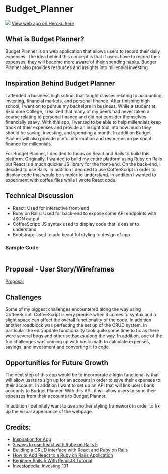 # Budget_Planner

![](./wireframes/)
[View web app on Heroku here]()

## What is Budget Planner?

Budget Planner is an web application that allows users to record their daily expenses. The idea behind this concept is that if users have to record their expenses, they will become more aware of their spending habits. Budger Planner also provides resources and insights into millennial investing. 


## Inspiration Behind Budget Planner 

I attended a business high school that taught classes relating to accounting, investing, financial markets, and personal finance. After finishing high school, I went on to pursue my bachelors in business. While a student at Skidmore College, I realized that many of my peers had never taken a course relating to personal finance and did not consider themselves financially saavy. With this app, I wanted to be able to help millennials keep track of their expenses and provide an insight tool into how much they should be saving, investing, and spending a month. In addition Budget Planner will also provide useful information and resources on personal finance for millennials. 

For Budget Planner, I decided to focus on React and Rails to build this platform. Originally, I wanted to build my entire platform using Ruby on Rails but React is a much quicker JS library for the front-end. On the back-end, I decided to use Rails. In addition I decided to use CoffeeScript in order to display code that would be simpler to understand. In addition I wanted to experiment with coffee files while I wrote React code. 

## Technical Discussion

* React: Used for interactive front-end
* Ruby on Rails: Used for back-end to expose some API endpoints with JSON output
* CoffeeScript: JS syntax used to display code that is easier to understand 
* Bootstrap: Used to add beautiful styling to design of app

### Sample Code

```

```

## Proposal - User Story/Wireframes

[Proposal](https://github.com/dennisluo1/Budget_Planner/blob/master/proposal.md)

## Challenges

Some of my biggest challenges encountered along the way using CoffeeScript. CoffeeScript is very precise when it comes to syntax and a slight space can affect the overall functionality of the code. In addition another roadblock was perfecting the set up of the CRUD system. In particular the edit/update functionality took quite some time to fix as there were several bugs and other setbacks along the way. In addition, one of the fun challenges was coming up with basic math to calculate expenses, savings, and investment and converting it to code. 

## Opportunities for Future Growth
 
The next step of this app would be to incorporate a login functionality that will allow users to sign up for an account in order to save their expenses to their account. In addition I want to set up an API that will link users bank accounts to Budget Planner. With this API, it will allow users to sync their expenses from their accounts to Budget Planner.

In addition I definitely want to use another styling framework in order to fix up the visual appearance of the webpage. 

## Credits: 

* [Inspiration for App](https://www.mint.com/)
* [3 ways to use React with Ruby on Rails 5](https://learnetto.com/blog/3-ways-to-use-react-with-ruby-on-rails-5)
* [Building a CRUD interface with React and Ruby on Rails](https://www.pluralsight.com/guides/ruby-ruby-on-rails/building-a-crud-interface-with-react-and-ruby-on-rails)
* [How to Add React to a Ruby on Rails Application](https://www.youtube.com/watch?v=pVHEPf7S88I)
* [Beginner Rails 5 With ReactJS Tutorial](https://www.youtube.com/watch?v=PIel9V6JImc&t=8s)
* [Investopedia: Investing 101](http://www.investopedia.com/university/beginner/)